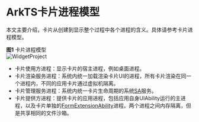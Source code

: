 # ArkTS卡片进程模型
<!--Kit: Form Kit-->
<!--Subsystem: Ability-->
<!--Owner: @cx983299475-->
<!--Designer: @xueyulong-->
<!--Tester: @yangyuecheng-->
<!--Adviser: @Brilliantry_Rui-->

本文主要介绍，卡片从创建到显示整个过程中各个进程的含义。具体请参考卡片进程模型。

**图1** 卡片进程模型   
![WidgetProject](figures/form-process.png)
- 卡片使用方进程：显示卡片的宿主进程，例如桌面进程。
- 卡片渲染服务进程：系统内统一加载渲染卡片UI的进程，所有卡片渲染在同一个进程内，不同的应用卡片通过虚拟机隔离。
- 卡片管理服务进程：系统内统一卡片生命周期的系统[SA](../application-models/serviceability-overview.md)服务。
- 卡片提供方进程：提供卡片的应用进程，包括应用自身UIAbility运行的主进程，以及卡片单独的[FormExtensionAbility](../reference/apis-form-kit/js-apis-app-form-formExtensionAbility.md)进程。两个进程之间内存隔离，但是共享相同的文件沙箱。